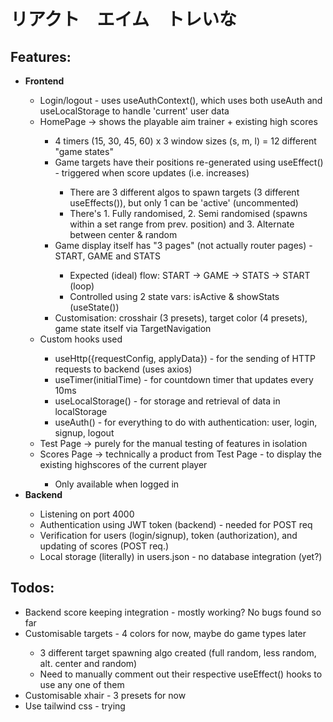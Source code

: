 # リアクト　エイム　トレいな

## Features:
<ul>
    <li><b>Frontend</b></li>
    <ul>
        <li>Login/logout - uses useAuthContext(), which uses both useAuth and useLocalStorage to handle 'current' user data</li>
        <li>HomePage -> shows the playable aim trainer + existing high scores</li>
        <ul>
            <li>4 timers (15, 30, 45, 60) x 3 window sizes (s, m, l) = 12 different "game states"</li>
            <li>Game targets have their positions re-generated using useEffect() - triggered when score updates (i.e. increases)</li>
            <ul>
                <li>There are 3 different algos to spawn targets (3 different useEffects()), but only 1 can be 'active' (uncommented)</li>
                <li>There's 1. Fully randomised, 2. Semi randomised (spawns within a set range from prev. position) and 3. Alternate between center & random</li>
            </ul>
            <li>Game display itself has "3 pages" (not actually router pages) - START, GAME and STATS</li>
            <ul>
                <li>Expected (ideal) flow: START -> GAME -> STATS -> START (loop)</li>
                <li>Controlled using 2 state vars: isActive & showStats (useState())</li>
            </ul>
            <li>Customisation: crosshair (3 presets), target color (4 presets), game state itself via TargetNavigation</li>
        </ul>
        <li>Custom hooks used</li>
        <ul>
            <li>useHttp({requestConfig, applyData}) - for the sending of HTTP requests to backend (uses axios)</li>
            <li>useTimer(initialTime) - for countdown timer that updates every 10ms</li>
            <li>useLocalStorage() - for storage and retrieval of data in localStorage</li>
            <li>useAuth() - for everything to do with authentication: user, login, signup, logout</li>
        </ul>
        <li>Test Page -> purely for the manual testing of features in isolation</li>
        <li>Scores Page -> technically a product from Test Page - to display the existing highscores of the current player</li>
        <ul>
            <li>Only available when logged in</li>
        </ul>
    </ul>
    <li><b>Backend</b></li>
    <ul>
        <li>Listening on port 4000</li>
        <li>Authentication using JWT token (backend) - needed for POST req</li>
        <li>Verification for users (login/signup), token (authorization), and updating of scores (POST req.)</li>
        <li>Local storage (literally) in users.json - no database integration (yet?)</li>
    </ul>
</ul>

## Todos:
<ul>
    <li>Backend score keeping integration - mostly working? No bugs found so far</li>
    <li>Customisable targets - 4 colors for now, maybe do game types later</li>
    <ul>
        <li>3 different target spawning algo created (full random, less random, alt. center and random)</li>
         <li>Need to manually comment out their respective useEffect() hooks to use any one of them</li>
    </ul>
    <li>Customisable xhair - 3 presets for now</li>
    <li>Use tailwind css - trying</li>
</ul>